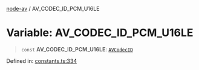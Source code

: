 [node-av](../globals.md) / AV\_CODEC\_ID\_PCM\_U16LE

# Variable: AV\_CODEC\_ID\_PCM\_U16LE

> `const` **AV\_CODEC\_ID\_PCM\_U16LE**: [`AVCodecID`](../type-aliases/AVCodecID.md)

Defined in: [constants.ts:334](https://github.com/seydx/av/blob/f8631fc881b394300b1479f511d55cf1c370a87f/src/constants/constants.ts#L334)

